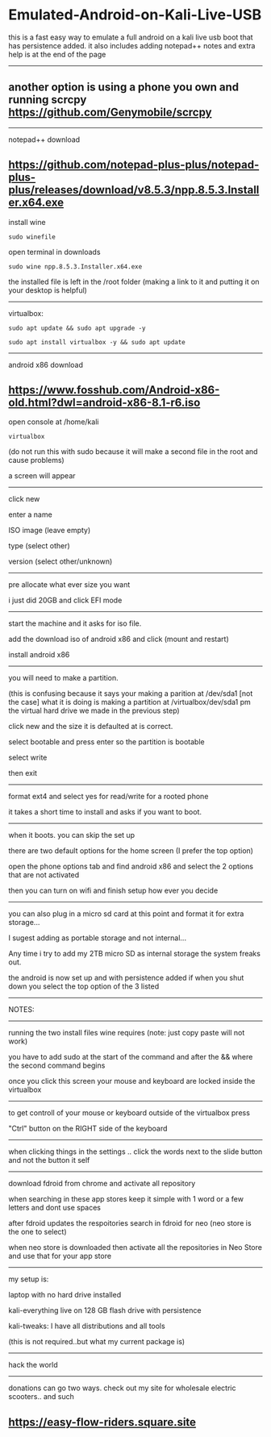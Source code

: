 # Emulated-Android-on-Kali-Live-USB

this is a fast easy way to emulate a full android on a kali live usb boot that has persistence added. it also includes adding notepad++
notes and extra help is at the end of the page
________________________
another option is using a phone you own and running scrcpy  
https://github.com/Genymobile/scrcpy
----------------
________________________
notepad++ download

https://github.com/notepad-plus-plus/notepad-plus-plus/releases/download/v8.5.3/npp.8.5.3.Installer.x64.exe
----------
install wine 
~~~~~~
sudo winefile
~~~~~~
open terminal in downloads
~~~~~~
sudo wine npp.8.5.3.Installer.x64.exe
~~~~~~
the installed file is left in the /root folder (making a link to it and putting it on your desktop is helpful)
________________________

virtualbox:
~~~~~~~~
sudo apt update && sudo apt upgrade -y
~~~~~~~~
~~~~~~~~
sudo apt install virtualbox -y && sudo apt update 
~~~~~~~~
________________________
android x86 download

https://www.fosshub.com/Android-x86-old.html?dwl=android-x86-8.1-r6.iso
------------
open console at /home/kali
~~~~
virtualbox
~~~~
(do not run this with sudo because it will make a second file in the root and cause problems)

a screen will appear
____________________
click new

enter a name 

ISO image (leave empty)

type (select other)

version (select other/unknown)
________________________
pre allocate what ever size you want

i just did 20GB and click EFI mode
________________________
start the machine and it asks for iso file. 

add the download iso of android x86 and click (mount and restart)

install android x86 
________________________
you will need to make a partition.

(this is confusing because it says your making a parition at /dev/sda1 [not the case] what it is doing is making a partition at /virtualbox/dev/sda1 pm the virtual hard drive we made in the previous step)

click new and the size it is defaulted at is correct. 

select bootable and press enter so the partition is bootable

select write 

then exit
________________________
format ext4 and select yes for read/write for a rooted phone

it takes a short time to install and asks if you want to boot.
________________________
when it boots. you can skip the set up 

there are two default options for the home screen (I prefer the top option)

open the phone options tab and find android x86 and select the 2 options that are not activated

then you can turn on wifi and finish setup how ever you decide
________________________
you can also plug in a micro sd card at this point and format it for extra storage...

I sugest adding as portable storage and not internal...

Any time i try to add my 2TB micro SD as internal storage the system freaks out. 

the android is now set up and with persistence added if when you shut down you select the top option of the 3 listed
________________________
NOTES:
________________________
running the two install files wine requires (note: just copy paste will not work)

you have to add sudo at the start of the command and after the && where the second command begins

once you click this screen your mouse and keyboard are locked inside the virtualbox
________________________
to get controll of your mouse or keyboard outside of the virtualbox press 

"Ctrl" button on the RIGHT side of the keyboard
________________________
when clicking things in the settings .. click the words next to the slide button and not the button it self
________________________
download fdroid from chrome and activate all repository

when searching in these app stores keep it simple with 1 word or a few letters and dont use spaces

after fdroid updates the respoitories search in fdroid for neo   (neo store is the one to select)

when neo store is downloaded then activate all the repositories in Neo Store and use that for your app store
________________________
my setup is:

laptop with no hard drive installed

kali-everything live on 128 GB flash drive with persistence

kali-tweaks: I have all distributions and all tools

(this is not required..but what my current package is)
________________________
hack the world
________________________
donations can go two ways. check out my site for wholesale electric scooters.. and such

https://easy-flow-riders.square.site
----------------

